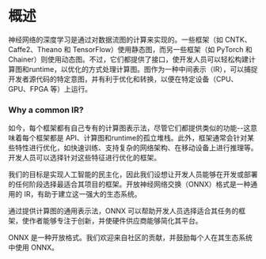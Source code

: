 # 概述

神经网络的深度学习是通过对数据流图的计算来实现的。一些框架（如 CNTK、Caffe2、Theano 和 TensorFlow）使用静态图，而另一些框架（如 PyTorch 和 Chainer）则使用动态图。不过，它们都提供了接口，使开发人员可以轻松构建计算图和runtime，以优化的方式处理计算图。图作为一种中间表示（IR），可以捕捉开发者源代码的特定意图，并有利于优化和转换，以便在特定设备（CPU、GPU、FPGA 等）上运行。

### Why a common IR?

如今，每个框架都有自己专有的计算图表示法，尽管它们都提供类似的功能--这意味着每个框架都是 API、计算图和runtime的孤立堆栈。此外，框架通常会针对某些特性进行优化，如快速训练、支持复杂的网络架构、在移动设备上进行推理等。 开发人员可以选择针对这些特征进行优化的框架。

我们的目标是实现人工智能的民主化，因此我们设想让开发人员能够在开发或部署的任何阶段选择最适合其项目的框架。开放神经网络交换（ONNX）格式是一种通用的 IR，有助于建立这一强大的生态系统。

通过提供计算图的通用表示法，ONNX 可以帮助开发人员选择适合其任务的框架，使作者能够专注于创新，并使硬件供应商能够简化其平台。

ONNX 是一种开放格式。我们欢迎来自社区的贡献，并鼓励每个人在其生态系统中使用 ONNX。
